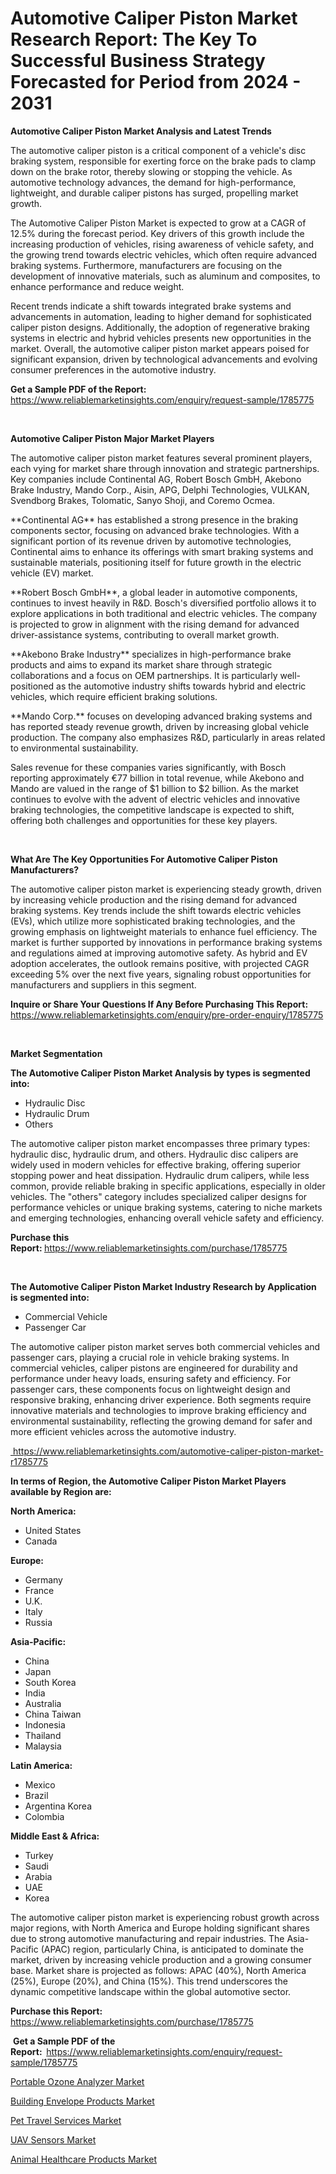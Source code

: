 <p><h1>Automotive Caliper Piston Market Research Report: The Key To Successful Business Strategy Forecasted for Period from 2024 - 2031</h1></p><p><strong>Automotive Caliper Piston Market Analysis and Latest Trends</strong></p>
<p><p>The automotive caliper piston is a critical component of a vehicle's disc braking system, responsible for exerting force on the brake pads to clamp down on the brake rotor, thereby slowing or stopping the vehicle. As automotive technology advances, the demand for high-performance, lightweight, and durable caliper pistons has surged, propelling market growth.</p><p>The Automotive Caliper Piston Market is expected to grow at a CAGR of 12.5% during the forecast period. Key drivers of this growth include the increasing production of vehicles, rising awareness of vehicle safety, and the growing trend towards electric vehicles, which often require advanced braking systems. Furthermore, manufacturers are focusing on the development of innovative materials, such as aluminum and composites, to enhance performance and reduce weight.</p><p>Recent trends indicate a shift towards integrated brake systems and advancements in automation, leading to higher demand for sophisticated caliper piston designs. Additionally, the adoption of regenerative braking systems in electric and hybrid vehicles presents new opportunities in the market. Overall, the automotive caliper piston market appears poised for significant expansion, driven by technological advancements and evolving consumer preferences in the automotive industry.</p></p>
<p><strong>Get a Sample PDF of the Report:&nbsp;</strong> <a href="https://www.reliablemarketinsights.com/enquiry/request-sample/1785775?utm_campaign=1264&utm_medium=2&utm_source=Github&utm_content=ia&utm_term=09102024&utm_id=automotive-caliper-piston">https://www.reliablemarketinsights.com/enquiry/request-sample/1785775</a></p>
<p>&nbsp;</p>
<p><strong>Automotive Caliper Piston Major Market Players</strong></p>
<p><p>The automotive caliper piston market features several prominent players, each vying for market share through innovation and strategic partnerships. Key companies include Continental AG, Robert Bosch GmbH, Akebono Brake Industry, Mando Corp., Aisin, APG, Delphi Technologies, VULKAN, Svendborg Brakes, Tolomatic, Sanyo Shoji, and Coremo Ocmea.</p><p>**Continental AG** has established a strong presence in the braking components sector, focusing on advanced brake technologies. With a significant portion of its revenue driven by automotive technologies, Continental aims to enhance its offerings with smart braking systems and sustainable materials, positioning itself for future growth in the electric vehicle (EV) market.</p><p>**Robert Bosch GmbH**, a global leader in automotive components, continues to invest heavily in R&D. Bosch's diversified portfolio allows it to explore applications in both traditional and electric vehicles. The company is projected to grow in alignment with the rising demand for advanced driver-assistance systems, contributing to overall market growth.</p><p>**Akebono Brake Industry** specializes in high-performance brake products and aims to expand its market share through strategic collaborations and a focus on OEM partnerships. It is particularly well-positioned as the automotive industry shifts towards hybrid and electric vehicles, which require efficient braking solutions.</p><p>**Mando Corp.** focuses on developing advanced braking systems and has reported steady revenue growth, driven by increasing global vehicle production. The company also emphasizes R&D, particularly in areas related to environmental sustainability.</p><p>Sales revenue for these companies varies significantly, with Bosch reporting approximately €77 billion in total revenue, while Akebono and Mando are valued in the range of $1 billion to $2 billion. As the market continues to evolve with the advent of electric vehicles and innovative braking technologies, the competitive landscape is expected to shift, offering both challenges and opportunities for these key players.</p></p>
<p>&nbsp;</p>
<p><strong>What Are The Key Opportunities For Automotive Caliper Piston Manufacturers?</strong></p>
<p><p>The automotive caliper piston market is experiencing steady growth, driven by increasing vehicle production and the rising demand for advanced braking systems. Key trends include the shift towards electric vehicles (EVs), which utilize more sophisticated braking technologies, and the growing emphasis on lightweight materials to enhance fuel efficiency. The market is further supported by innovations in performance braking systems and regulations aimed at improving automotive safety. As hybrid and EV adoption accelerates, the outlook remains positive, with projected CAGR exceeding 5% over the next five years, signaling robust opportunities for manufacturers and suppliers in this segment.</p></p>
<p><strong>Inquire or Share Your Questions If Any Before Purchasing This Report:</strong> <a href="https://www.reliablemarketinsights.com/enquiry/pre-order-enquiry/1785775?utm_campaign=1264&utm_medium=2&utm_source=Github&utm_content=ia&utm_term=09102024&utm_id=automotive-caliper-piston">https://www.reliablemarketinsights.com/enquiry/pre-order-enquiry/1785775</a></p>
<p>&nbsp;</p>
<p><strong>Market Segmentation</strong></p>
<p><strong>The Automotive Caliper Piston Market Analysis by types is segmented into:</strong></p>
<p><ul><li>Hydraulic Disc</li><li>Hydraulic Drum</li><li>Others</li></ul></p>
<p><p>The automotive caliper piston market encompasses three primary types: hydraulic disc, hydraulic drum, and others. Hydraulic disc calipers are widely used in modern vehicles for effective braking, offering superior stopping power and heat dissipation. Hydraulic drum calipers, while less common, provide reliable braking in specific applications, especially in older vehicles. The "others" category includes specialized caliper designs for performance vehicles or unique braking systems, catering to niche markets and emerging technologies, enhancing overall vehicle safety and efficiency.</p></p>
<p><strong>Purchase this Report:&nbsp;</strong><a href="https://www.reliablemarketinsights.com/purchase/1785775?utm_campaign=1264&utm_medium=2&utm_source=Github&utm_content=ia&utm_term=09102024&utm_id=automotive-caliper-piston">https://www.reliablemarketinsights.com/purchase/1785775</a></p>
<p>&nbsp;</p>
<p><strong>The Automotive Caliper Piston Market Industry Research by Application is segmented into:</strong></p>
<p><ul><li>Commercial Vehicle</li><li>Passenger Car</li></ul></p>
<p><p>The automotive caliper piston market serves both commercial vehicles and passenger cars, playing a crucial role in vehicle braking systems. In commercial vehicles, caliper pistons are engineered for durability and performance under heavy loads, ensuring safety and efficiency. For passenger cars, these components focus on lightweight design and responsive braking, enhancing driver experience. Both segments require innovative materials and technologies to improve braking efficiency and environmental sustainability, reflecting the growing demand for safer and more efficient vehicles across the automotive industry.</p></p>
<p><a href="https://www.reliablemarketinsights.com/automotive-caliper-piston-market-r1785775?utm_campaign=1264&utm_medium=2&utm_source=Github&utm_content=ia&utm_term=09102024&utm_id=automotive-caliper-piston">&nbsp;https://www.reliablemarketinsights.com/automotive-caliper-piston-market-r1785775</a></p>
<p><strong>In terms of Region, the Automotive Caliper Piston Market Players available by Region are:</strong></p>
<p>
    <p> <strong> North America: </strong>
        <ul>
            <li>United States</li>
            <li>Canada</li>
        </ul>
        </p> 
    <p> <strong> Europe: </strong>
        <ul>
            <li>Germany</li>
            <li>France</li>
            <li>U.K.</li>
            <li>Italy</li>
            <li>Russia</li>
        </ul>
        </p> 
    <p> <strong> Asia-Pacific: </strong>
        <ul>
            <li>China</li>
            <li>Japan</li>
            <li>South Korea</li>
            <li>India</li>
            <li>Australia</li>
            <li>China Taiwan</li>
            <li>Indonesia</li>
            <li>Thailand</li>
            <li>Malaysia</li>
        </ul>
        </p> 
    <p> <strong> Latin America: </strong>
        <ul>
            <li>Mexico</li>
            <li>Brazil</li>
            <li>Argentina Korea</li>
            <li>Colombia</li>
        </ul>
        </p> 
    <p> <strong> Middle East & Africa: </strong>
        <ul>
            <li>Turkey</li>
            <li>Saudi</li>
            <li>Arabia</li>
            <li>UAE</li>
            <li>Korea</li>
        </ul>
    </p>
    </p>
<p><p>The automotive caliper piston market is experiencing robust growth across major regions, with North America and Europe holding significant shares due to strong automotive manufacturing and repair industries. The Asia-Pacific (APAC) region, particularly China, is anticipated to dominate the market, driven by increasing vehicle production and a growing consumer base. Market share is projected as follows: APAC (40%), North America (25%), Europe (20%), and China (15%). This trend underscores the dynamic competitive landscape within the global automotive sector.</p></p>
<p><strong>Purchase this Report: </strong><a href="https://www.reliablemarketinsights.com/purchase/1785775?utm_campaign=1264&utm_medium=2&utm_source=Github&utm_content=ia&utm_term=09102024&utm_id=automotive-caliper-piston">https://www.reliablemarketinsights.com/purchase/1785775</a></p>
<p>&nbsp;<strong>Get a Sample PDF of the Report:&nbsp;&nbsp;</strong><a href="https://www.reliablemarketinsights.com/enquiry/request-sample/1785775?utm_campaign=1264&utm_medium=2&utm_source=Github&utm_content=ia&utm_term=09102024&utm_id=automotive-caliper-piston">https://www.reliablemarketinsights.com/enquiry/request-sample/1785775</a></p>
<p><strong></strong></p>
<p><p><a href="https://www.linkedin.com/pulse/global-portable-ozone-analyzer-industry-analysis-share-growth-fzkkf?utm_campaign=1264&utm_medium=2&utm_source=Github&utm_content=ia&utm_term=09102024&utm_id=automotive-caliper-piston">Portable Ozone Analyzer Market</a></p><p><a href="https://www.linkedin.com/pulse/global-building-envelope-products-market-size-trends-analysis-e6sae?utm_campaign=1264&utm_medium=2&utm_source=Github&utm_content=ia&utm_term=09102024&utm_id=automotive-caliper-piston">Building Envelope Products Market</a></p><p><a href="https://www.linkedin.com/pulse/evaluating-global-pet-travel-services-market-trends-growth-nttme?utm_campaign=1264&utm_medium=2&utm_source=Github&utm_content=ia&utm_term=09102024&utm_id=automotive-caliper-piston">Pet Travel Services Market</a></p><p><a href="https://www.linkedin.com/pulse/uav-sensors-market-emerging-trends-future-prospects-period-igd0e?utm_campaign=1264&utm_medium=2&utm_source=Github&utm_content=ia&utm_term=09102024&utm_id=automotive-caliper-piston">UAV Sensors Market</a></p><p><a href="https://www.linkedin.com/pulse/animal-healthcare-products-market-evolution-key-trends-regional-swojf?utm_campaign=1264&utm_medium=2&utm_source=Github&utm_content=ia&utm_term=09102024&utm_id=automotive-caliper-piston">Animal Healthcare Products Market</a></p></p>